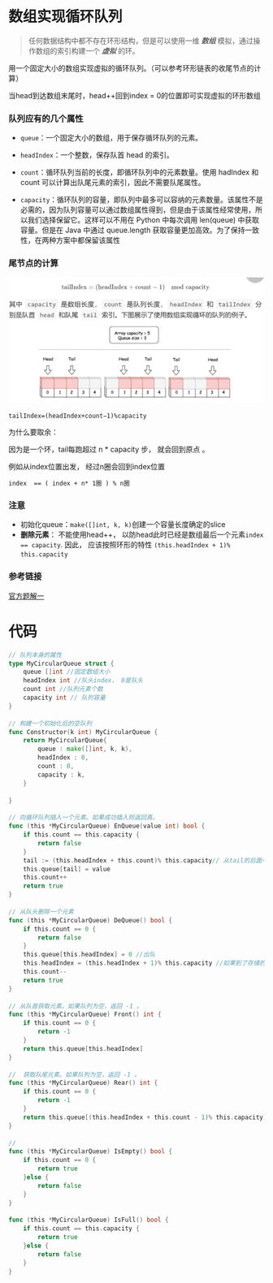 







# 数组实现循环队列

>  任何数据结构中都不存在环形结构，但是可以使用一维 ***数组*** 模拟，通过操作数组的索引构建一个 ***虚拟*** 的环。

 用一个固定大小的数组实现虚拟的循环队列。（可以参考环形链表的收尾节点的计算）

当head到达数组末尾时，head++回到index = 0的位置即可实现虚拟的环形数组





### **队列应有的几个属性**

- `queue`：一个固定大小的数组，用于保存循环队列的元素。

- `headIndex`：一个整数，保存队首 head 的索引。

- `count`：循环队列当前的长度，即循环队列中的元素数量。使用 hadIndex 和 count 可以计算出队尾元素的索引，因此不需要队尾属性。

- `capacity`：循环队列的容量，即队列中最多可以容纳的元素数量。该属性不是必需的，因为队列容量可以通过数组属性得到，但是由于该属性经常使用，所以我们选择保留它。这样可以不用在 Python 中每次调用 len(queue) 中获取容量。但是在 Java 中通过 queue.length 获取容量更加高效。为了保持一致性，在两种方案中都保留该属性

### 尾节点的计算

<img src="pic/%E5%BE%AA%E7%8E%AF%E9%98%9F%E5%88%97%E5%AE%9E%E7%8E%B0.assets/image-20220415183623725.png" alt="image-20220415183623725" style="zoom: 50%;" />

`tailIndex=(headIndex+count−1)%capacity` 

为什么要取余：

因为是一个环，tail每跑超过 n * capacity 步， 就会回到原点 。

例如从index位置出发， 经过n圈会回到index位置

`index  == ( index + n* 1圈 ) % n圈`

### **注意**

- 初始化queue：`make([]int, k, k)`创建一个容量长度确定的slice
- **删除元素**： 不能使用head++， 以防head此时已经是数组最后一个元素`index == capacity`. 因此， 应该按照环形的特性
`(this.headIndex + 1)% this.capacity`

### 参考链接

[官方题解一](https://leetcode-cn.com/problems/design-circular-queue/solution/she-ji-xun-huan-dui-lie-by-leetcode/)

# 代码

```go
// 队列本身的属性
type MyCircularQueue struct {
    queue []int //固定数组大小
    headIndex int //队头index， 0是队头
    count int //队列元素个数
    capacity int // 队列容量
}

// 构建一个初始化后的空队列
func Constructor(k int) MyCircularQueue {
    return MyCircularQueue{
        queue : make([]int, k, k),
        headIndex : 0,
        count : 0,
        capacity : k,
    }

}

// 向循环队列插入一个元素。如果成功插入则返回真。
func (this *MyCircularQueue) EnQueue(value int) bool {
	if this.count == this.capacity {
		return false
	}
    tail := (this.headIndex + this.count)% this.capacity// 从tail的后面一个位置添加元素
    this.queue[tail] = value
    this.count++ 
	return true
}

// 从队头删除一个元素
func (this *MyCircularQueue) DeQueue() bool {
    if this.count == 0 {
        return false
    }
    this.queue[this.headIndex] = 0 //出队
    this.headIndex = (this.headIndex + 1)% this.capacity //如果到了存储的最后一个空间index=k，需要前进到index=0
    this.count--
    return true
}

// 从队首获取元素。如果队列为空，返回 -1 。
func (this *MyCircularQueue) Front() int {
    if this.count == 0 {
        return -1
    }
    return this.queue[this.headIndex]
}

//  获取队尾元素。如果队列为空，返回 -1 。
func (this *MyCircularQueue) Rear() int {
    if this.count == 0 {
        return -1
    }
    return this.queue[(this.headIndex + this.count - 1)% this.capacity]
}

// 
func (this *MyCircularQueue) IsEmpty() bool {
    if this.count == 0 {
        return true
    }else {
        return false
    }
}

func (this *MyCircularQueue) IsFull() bool {
    if this.count == this.capacity {
        return true
    }else {
        return false
    }
}
```





